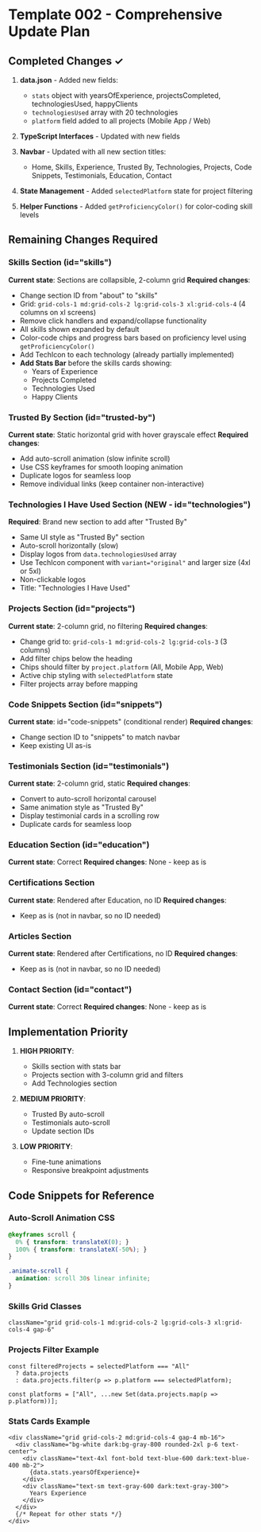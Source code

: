 # Template 002 - Comprehensive Update Plan

## Completed Changes ✓

1. **data.json** - Added new fields:
   - `stats` object with yearsOfExperience, projectsCompleted, technologiesUsed, happyClients
   - `technologiesUsed` array with 20 technologies
   - `platform` field added to all projects (Mobile App / Web)

2. **TypeScript Interfaces** - Updated with new fields

3. **Navbar** - Updated with all new section titles:
   - Home, Skills, Experience, Trusted By, Technologies, Projects, Code Snippets, Testimonials, Education, Contact

4. **State Management** - Added `selectedPlatform` state for project filtering

5. **Helper Functions** - Added `getProficiencyColor()` for color-coding skill levels

## Remaining Changes Required

### Skills Section (id="skills")

**Current state**: Sections are collapsible, 2-column grid
**Required changes**:
- Change section ID from "about" to "skills"
- Grid: `grid-cols-1 md:grid-cols-2 lg:grid-cols-3 xl:grid-cols-4` (4 columns on xl screens)
- Remove click handlers and expand/collapse functionality
- All skills shown expanded by default
- Color-code chips and progress bars based on proficiency level using `getProficiencyColor()`
- Add TechIcon to each technology (already partially implemented)
- **Add Stats Bar** before the skills cards showing:
  - Years of Experience
  - Projects Completed
  - Technologies Used
  - Happy Clients

### Trusted By Section (id="trusted-by")

**Current state**: Static horizontal grid with hover grayscale effect
**Required changes**:
- Add auto-scroll animation (slow infinite scroll)
- Use CSS keyframes for smooth looping animation
- Duplicate logos for seamless loop
- Remove individual links (keep container non-interactive)

### Technologies I Have Used Section (NEW - id="technologies")

**Required**: Brand new section to add after "Trusted By"
- Same UI style as "Trusted By" section
- Auto-scroll horizontally (slow)
- Display logos from `data.technologiesUsed` array
- Use TechIcon component with `variant="original"` and larger size (4xl or 5xl)
- Non-clickable logos
- Title: "Technologies I Have Used"

### Projects Section (id="projects")

**Current state**: 2-column grid, no filtering
**Required changes**:
- Change grid to: `grid-cols-1 md:grid-cols-2 lg:grid-cols-3` (3 columns)
- Add filter chips below the heading
- Chips should filter by `project.platform` (All, Mobile App, Web)
- Active chip styling with `selectedPlatform` state
- Filter projects array before mapping

### Code Snippets Section (id="snippets")

**Current state**: id="code-snippets" (conditional render)
**Required changes**:
- Change section ID to "snippets" to match navbar
- Keep existing UI as-is

### Testimonials Section (id="testimonials")

**Current state**: 2-column grid, static
**Required changes**:
- Convert to auto-scroll horizontal carousel
- Same animation style as "Trusted By"
- Display testimonial cards in a scrolling row
- Duplicate cards for seamless loop

### Education Section (id="education")

**Current state**: Correct
**Required changes**: None - keep as is

### Certifications Section

**Current state**: Rendered after Education, no ID
**Required changes**:
- Keep as is (not in navbar, so no ID needed)

### Articles Section

**Current state**: Rendered after Certifications, no ID
**Required changes**:
- Keep as is (not in navbar, so no ID needed)

### Contact Section (id="contact")

**Current state**: Correct
**Required changes**: None - keep as is

## Implementation Priority

1. **HIGH PRIORITY**:
   - Skills section with stats bar
   - Projects section with 3-column grid and filters
   - Add Technologies section

2. **MEDIUM PRIORITY**:
   - Trusted By auto-scroll
   - Testimonials auto-scroll
   - Update section IDs

3. **LOW PRIORITY**:
   - Fine-tune animations
   - Responsive breakpoint adjustments

## Code Snippets for Reference

### Auto-Scroll Animation CSS
```css
@keyframes scroll {
  0% { transform: translateX(0); }
  100% { transform: translateX(-50%); }
}

.animate-scroll {
  animation: scroll 30s linear infinite;
}
```

### Skills Grid Classes
```tsx
className="grid grid-cols-1 md:grid-cols-2 lg:grid-cols-3 xl:grid-cols-4 gap-6"
```

### Projects Filter Example
```tsx
const filteredProjects = selectedPlatform === "All"
  ? data.projects
  : data.projects.filter(p => p.platform === selectedPlatform);

const platforms = ["All", ...new Set(data.projects.map(p => p.platform))];
```

### Stats Cards Example
```tsx
<div className="grid grid-cols-2 md:grid-cols-4 gap-4 mb-16">
  <div className="bg-white dark:bg-gray-800 rounded-2xl p-6 text-center">
    <div className="text-4xl font-bold text-blue-600 dark:text-blue-400 mb-2">
      {data.stats.yearsOfExperience}+
    </div>
    <div className="text-sm text-gray-600 dark:text-gray-300">
      Years Experience
    </div>
  </div>
  {/* Repeat for other stats */}
</div>
```
